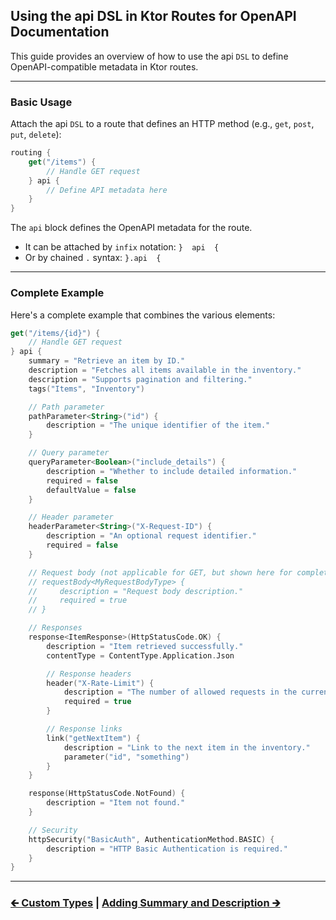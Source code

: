 ## Using the api DSL in Ktor Routes for OpenAPI Documentation

This guide provides an overview of how to use the api `DSL` to define OpenAPI-compatible metadata in Ktor routes.

---

### Basic Usage

Attach the api `DSL` to a route that defines an HTTP method (e.g., `get`, `post`, `put`, `delete`):

```kotlin
routing {
    get("/items") {
        // Handle GET request
    } api {
        // Define API metadata here
    }
}
```

The `api` block defines the OpenAPI metadata for the route.

- It can be attached by `infix` notation: `}  api  {`
- Or by chained `.` syntax: `}.api  {`

---

### Complete Example

Here's a complete example that combines the various elements:

```kotlin
get("/items/{id}") {
    // Handle GET request
} api {
    summary = "Retrieve an item by ID."
    description = "Fetches all items available in the inventory."
    description = "Supports pagination and filtering."
    tags("Items", "Inventory")

    // Path parameter
    pathParameter<String>("id") {
        description = "The unique identifier of the item."
    }

    // Query parameter
    queryParameter<Boolean>("include_details") {
        description = "Whether to include detailed information."
        required = false
        defaultValue = false
    }

    // Header parameter
    headerParameter<String>("X-Request-ID") {
        description = "An optional request identifier."
        required = false
    }

    // Request body (not applicable for GET, but shown here for completeness)
    // requestBody<MyRequestBodyType> {
    //     description = "Request body description."
    //     required = true
    // }

    // Responses
    response<ItemResponse>(HttpStatusCode.OK) {
        description = "Item retrieved successfully."
        contentType = ContentType.Application.Json

        // Response headers
        header("X-Rate-Limit") {
            description = "The number of allowed requests in the current period."
            required = true
        }

        // Response links
        link("getNextItem") {
            description = "Link to the next item in the inventory."
            parameter("id", "something")
        }
    }

    response(HttpStatusCode.NotFound) {
        description = "Item not found."
    }

    // Security
    httpSecurity("BasicAuth", AuthenticationMethod.BASIC) {
        description = "HTTP Basic Authentication is required."
    }
}
```

---

### [🡰 Custom Types](01.3.custom-types.md) | [Adding Summary and Description 🡲](02.1.api-usage-summary-description.md)

